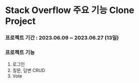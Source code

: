 # Stack Overflow 주요 기능 Clone Project

### 프로젝트 기간 : 2023.06.09 ~ 2023.06.27 (13일)

### 프로젝트 기능
1. 로그인
2. 질문, 답변 CRUD
3. Vote